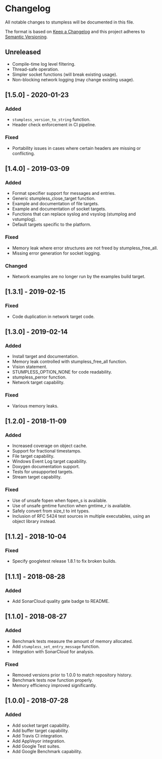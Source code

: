 # Changelog
All notable changes to stumpless will be documented in this file.

The format is based on [Keep a Changelog](https://keepachangelog.com/en/1.0.0/)
and this project adheres to [Semantic Versioning](https://semver.org/spec/v2.0.0.html).

## Unreleased
 - Compile-time log level filtering.
 - Thread-safe operation.
 - Simpler socket functions (will break existing usage).
 - Non-blocking network logging (may change existing usage).

## [1.5.0] - 2020-01-23
### Added
 - `stumpless_version_to_string` function.
 - Header check enforcement in CI pipeline.

### Fixed
 - Portability issues in cases where certain headers are missing or conflicting.

## [1.4.0] - 2019-03-09
### Added
 - Format specifier support for messages and entries.
 - Generic stumpless_close_target function.
 - Example and documentation of file targets.
 - Example and documentation of socket targets.
 - Functions that can replace syslog and vsyslog (stumplog and vstumplog).
 - Default targets specific to the platform.

### Fixed
 - Memory leak where error structures are not freed by stumpless_free_all.
 - Missing error generation for socket logging.

### Changed
 - Network examples are no longer run by the examples build target.

## [1.3.1] - 2019-02-15
### Fixed
 - Code duplication in network target code.

## [1.3.0] - 2019-02-14
### Added
 - Install target and documentation.
 - Memory leak controlled with stumpless_free_all function.
 - Vision statement.
 - STUMPLESS_OPTION_NONE for code readability.
 - stumpless_perror function.
 - Network target capability.

### Fixed
 - Various memory leaks.

## [1.2.0] - 2018-11-09
### Added
 - Increased coverage on object cache.
 - Support for fractional timestamps.
 - File target capability.
 - Windows Event Log target capability.
 - Doxygen documentation support.
 - Tests for unsupported targets.
 - Stream target capability.

### Fixed
 - Use of unsafe fopen when fopen_s is available.
 - Use of unsafe gmtime function when gmtime_r is available.
 - Safely convert from size_t to int types.
 - Inclusion of RFC 5424 test sources in multiple executables, using an object
   library instead.

## [1.1.2] - 2018-10-04
### Fixed
 - Specify googletest release 1.8.1 to fix broken builds.

## [1.1.1] - 2018-08-28
### Added
 - Add SonarCloud quality gate badge to README.

## [1.1.0] - 2018-08-27
### Added
 - Benchmark tests measure the amount of memory allocated.
 - Add `stumpless_set_entry_message` function.
 - Integration with SonarCloud for analysis.

### Fixed
 - Removed versions prior to 1.0.0 to match repository history.
 - Benchmark tests now function properly.
 - Memory efficiency improved significantly.

## [1.0.0] - 2018-07-28
### Added
 - Add socket target capability.
 - Add buffer target capability.
 - Add Travis CI integration.
 - Add AppVeyor integration.
 - Add Google Test suites.
 - Add Google Benchmark capability.
